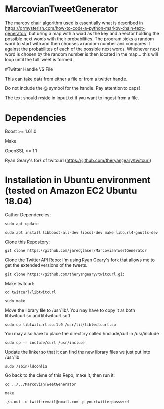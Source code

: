 # MarcovianTweetGenerator

The marcov chain algorithm used is essentially what is described in https://drmysterian.com/how-to-code-a-python-markov-chain-text-generator/, but using a map with a word as the key and a vector holding the possible next words with their probabilities. The program picks a random word to start with and then chooses a random number and compares it against the probabilites of each of the possible next words. Whichever next word is chosen by the random number is then located in the map... this will loop until the full tweet is formed.

#Twitter Handle VS File

This can take data from either a file or from a twitter handle. 

Do not include the @ symbol for the handle. Pay attention to caps!

The text should reside in input.txt if you want to ingest from a file.

# Dependencies

Boost >= 1.61.0

Make

OpenSSL >= 1.1

Ryan Geary's fork of twitcurl (https://github.com/theryangeary/twitcurl)

# Installation in Ubuntu environment (tested on Amazon EC2 Ubuntu 18.04)

Gather Dependencies:
  
  `sudo apt update`
  
  `sudo apt install libboost-all-dev libssl-dev make libcurl4-gnutls-dev`
  
Clone this Repository:

  `git clone https://github.com/jaredglaser/MarcovianTweetGenerator`
  
Clone the Twitter API Repo: I'm using Ryan Geary's fork that allows me to get the extended versions of the tweets.

  `git clone https://github.com/theryangeary/twitcurl.git`
  
Make twitcurl:

  `cd twitcurl/libtwitcurl`
  
  `sudo make`
  
Move the library file to /usr/lib/. You may have to copy it as both libtwitcurl.so and libtwitcurl.so.1

  `sudo cp libtwitcurl.so.1.0 /usr/lib/libtwitcurl.so`
  
You may also have to place the directory called /include/curl in /usr/include

  `sudo cp -r include/curl /usr/include`
  
Update the linker so that it can find the new library files we just put into /usr/lib

`sudo /sbin/ldconfig`
 
Go back to the clone of this Repo, make it, then run it:

  `cd ../../MarcovianTweetGenerator`
  
  
  `make`
  
  `./a.out -u twitteremail@email.com -p yourtwitterpassword`
 
  

